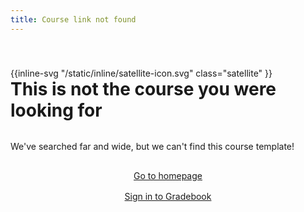 ```yaml
---
title: Course link not found
---
```

<style>
	main {
		display: flex;
		flex-direction: column;
	}

	.link-not-found-container {
		padding-block: 2.5rem;
		display: flex;
		flex-direction: column;
		justify-content: center;
		flex: 1;
	}

	.link-not-found-container h1 {
		margin-top: 0;
	}

	.satellite {
		color: var(--color--primary-3);
		margin-inline: auto;
		margin-top: 2.5rem;
		margin-bottom: 5rem;
		width: 6rem;
		height: 6rem;
	}

	.buttons {
		margin: 1rem auto 0;
		width: fit-content;
		text-align: center;
		display: flex;
		flex-direction: column;
		gap: 1rem;
	}
</style>

<div class="container link-not-found-container text-center">

<span aria-hidden="true">
{{inline-svg "/static/inline/satellite-icon.svg" class="satellite" }}
</span>

# This is not the course you were looking for

We've searched far and wide, but we can't find this course template!

<div class="buttons">
	<a href="/" class="button button-primary">Go to homepage</a>
	<a href="/" class="text-sm center js-auth-redirect">Sign in to Gradebook</a>
</div>

</div>
